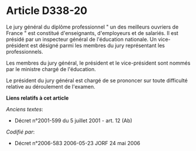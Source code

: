 # Article D338-20

Le jury général du diplôme professionnel " un des meilleurs ouvriers de France " est constitué d'enseignants, d'employeurs et
de salariés. Il est présidé par un inspecteur général de l'éducation nationale. Un vice-président est désigné parmi les
membres du jury représentant les professionnels.

Les membres du jury général, le président et le vice-président sont nommés par le ministre chargé de l'éducation.

Le président du jury général est chargé de se prononcer sur toute difficulté relative au déroulement de l'examen.

**Liens relatifs à cet article**

_Anciens textes_:

  - Décret n°2001-599 du 5 juillet 2001 - art. 12 (Ab)

_Codifié par_:

  - Décret n°2006-583 2006-05-23 JORF 24 mai 2006
